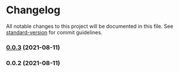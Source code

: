 # Changelog

All notable changes to this project will be documented in this file. See [standard-version](https://github.com/conventional-changelog/standard-version) for commit guidelines.

### [0.0.3](https://github.com/christopher-caldwell/react-hooks/compare/v0.0.2...v0.0.3) (2021-08-11)

### 0.0.2 (2021-08-11)
